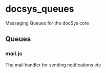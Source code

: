 # docsys_queues

Messaging Queues for the docSys core

## Queues

### mail.js

The mail handler for sending notifications etc
